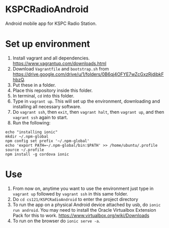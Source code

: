 # KSPCRadioAndroid
Android mobile app for KSPC Radio Station.

# Set up environment
1. Install vagrant and all dependencies.
https://www.vagrantup.com/downloads.html
2. Download `Vagrantfile` and `bootstrap.sh`
from https://drive.google.com/drive/u/1/folders/0B6qj4OFYE7wZcGxzRjdibkFhbzQ.
3. Put these in a folder.
4. Place this repository inside this folder.
4. In terminal, `cd` into this folder.
5. Type in `vagrant up`. This will set up the environment, downloading and
installing all necessary software.
6. Do `vagrant ssh`, then `exit`, then `vagrant halt`, then `vagrant up`, and
then `vagrant ssh` again to start.
7. Run the following:
```
echo "installing ionic"
mkdir ~/.npm-global
npm config set prefix '~/.npm-global'
echo 'export PATH=~/.npm-global/bin:$PATH' >> /home/ubuntu/.profile
source ~/.profile
npm install -g cordova ionic
```

# Use
1. From now on, anytime you want to use the environment just type
in `vagrant up` followed by `vagrant ssh` in this same folder.
2. Do `cd cs121/KSPCRadioAndroid` to enter the project directory
3. To run the app on a physical Android device attached by usb,
do `ionic run android`. You may need to install the Oracle Virtualbox Extension
Pack for this to work. https://www.virtualbox.org/wiki/Downloads
4. To run on the browser do `ionic serve -a`.
